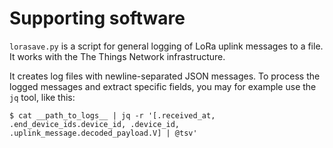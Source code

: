 # Supporting software

`lorasave.py` is a script for general logging of LoRa uplink messages to a file. It works with the The Things Network infrastructure.

It creates log files with newline-separated JSON messages. To process the logged messages and extract specific fields, you may for example use the `jq` tool, like this:

	$ cat __path_to_logs__ | jq -r '[.received_at, .end_device_ids.device_id, .device_id, .uplink_message.decoded_payload.V] | @tsv'
